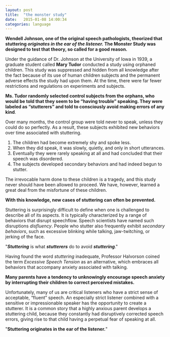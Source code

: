 ```yaml
---
layout: post
title:  "the monster study"
date:   2015-01-08 14:00:34
categories: language
---
```

**Wendell Johnson, one of the original speech pathologists, theorized that stuttering *originates in the ear of the listener.* The Monster Study was designed to test that theory, so called for a good reason.**

Under the guidance of Dr. Johnson at the University of Iowa in 1939, a graduate student called **Mary Tudor** conducted a study using orphaned children. This study was suppressed and hidden from all knowledge after the fact because of its use of human children subjects and the permanent adverse effects the study had upon them. At the time, there were far fewer restrictions and regulations on experiments and subjects. 

**Ms. Tudor randomly selected control subjects from the orphans, who would be told that they seem to be “having trouble” speaking. They were labeled as “stutterers” and told to consciously avoid making errors of any kind**.

Over many months, the control group were told never to speak, unless they could do so perfectly. As a result, these subjects exhibited new behaviors over time associated with stuttering.

1. The children had become extremely shy and spoke less.
2. When they did speak, it was slowly, quietly, and only in short utterances.
3. Eventually they were rarely speaking at all and had concluded that their speech was disordered. 
4. The subjects developed secondary behaviors and had indeed begun to stutter.

The irrevocable harm done to these children is a tragedy, and this study never should have been allowed to proceed. We have, however, learned a great deal from the misfortune of these children. 

**With this knowledge, new cases of stuttering can often be prevented.**

Stuttering is surprisingly difficult to define when one is challenged to describe all of its aspects. It is typically characterized by a range of behaviors that disrupt speechflow. Speech scientists have named such disruptions *disfluency*. People who stutter also frequently exhibit *secondary behaviors*, such as excessive blinking while talking, jaw-twitching, or jerking of the face.

"***Stuttering*** is what ***stutterers*** do to avoid ***stuttering***."

Having found the word *stuttering* inadequate, Professor Halvorson coined the term *Excessive Speech Tension* as an alternative, which embraces all behaviors that accompany anxiety associated with talking.

**Many parents have a tendency to unknowingly encourage speech anxiety by interrupting their children to correct perceived mistakes.**

Unfortunately, many of us are critical listeners who have a strict sense of acceptable, “fluent” speech.  An especially strict listener combined with a sensitive or impressionable speaker has the opportunity to create a stutterer. It is a common story that a highly anxious parent develops a stuttering child, because they constantly had disruptively corrected speech errors, giving rise to that child having a perpetual fear of speaking at all.

"**Stuttering originates in the ear of the listener.**"
